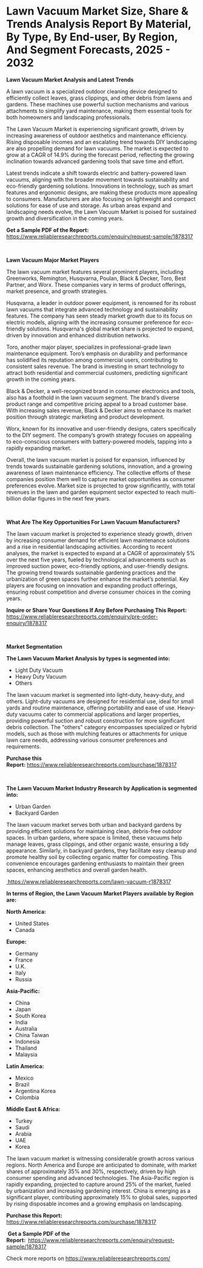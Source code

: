 <p><h1>Lawn Vacuum Market Size, Share & Trends Analysis Report By Material, By Type, By End-user, By Region, And Segment Forecasts, 2025 - 2032</h1></p><p><strong>Lawn Vacuum Market Analysis and Latest Trends</strong></p>
<p><p>A lawn vacuum is a specialized outdoor cleaning device designed to efficiently collect leaves, grass clippings, and other debris from lawns and gardens. These machines use powerful suction mechanisms and various attachments to simplify yard maintenance, making them essential tools for both homeowners and landscaping professionals.</p><p>The Lawn Vacuum Market is experiencing significant growth, driven by increasing awareness of outdoor aesthetics and maintenance efficiency. Rising disposable incomes and an escalating trend towards DIY landscaping are also propelling demand for lawn vacuums. The market is expected to grow at a CAGR of 14.9% during the forecast period, reflecting the growing inclination towards advanced gardening tools that save time and effort.</p><p>Latest trends indicate a shift towards electric and battery-powered lawn vacuums, aligning with the broader movement towards sustainability and eco-friendly gardening solutions. Innovations in technology, such as smart features and ergonomic designs, are making these products more appealing to consumers. Manufacturers are also focusing on lightweight and compact solutions for ease of use and storage. As urban areas expand and landscaping needs evolve, the Lawn Vacuum Market is poised for sustained growth and diversification in the coming years.</p></p>
<p><strong>Get a Sample PDF of the Report:&nbsp;</strong> <a href="https://www.reliableresearchreports.com/enquiry/request-sample/1878317?utm_campaign=3083&utm_medium=2&utm_source=Github&utm_content=ia&utm_term=10042025&utm_id=lawn-vacuum">https://www.reliableresearchreports.com/enquiry/request-sample/1878317</a></p>
<p>&nbsp;</p>
<p><strong>Lawn Vacuum Major Market Players</strong></p>
<p><p>The lawn vacuum market features several prominent players, including Greenworks, Remington, Husqvarna, Poulan, Black & Decker, Toro, Best Partner, and Worx. These companies vary in terms of product offerings, market presence, and growth strategies.</p><p>Husqvarna, a leader in outdoor power equipment, is renowned for its robust lawn vacuums that integrate advanced technology and sustainability features. The company has seen steady market growth due to its focus on electric models, aligning with the increasing consumer preference for eco-friendly solutions. Husqvarna's global market share is projected to expand, driven by innovation and enhanced distribution networks.</p><p>Toro, another major player, specializes in professional-grade lawn maintenance equipment. Toro’s emphasis on durability and performance has solidified its reputation among commercial users, contributing to consistent sales revenue. The brand is investing in smart technology to attract both residential and commercial customers, predicting significant growth in the coming years.</p><p>Black & Decker, a well-recognized brand in consumer electronics and tools, also has a foothold in the lawn vacuum segment. The brand’s diverse product range and competitive pricing appeal to a broad customer base. With increasing sales revenue, Black & Decker aims to enhance its market position through strategic marketing and product development.</p><p>Worx, known for its innovative and user-friendly designs, caters specifically to the DIY segment. The company’s growth strategy focuses on appealing to eco-conscious consumers with battery-powered models, tapping into a rapidly expanding market.</p><p>Overall, the lawn vacuum market is poised for expansion, influenced by trends towards sustainable gardening solutions, innovation, and a growing awareness of lawn maintenance efficiency. The collective efforts of these companies position them well to capture market opportunities as consumer preferences evolve. Market size is projected to grow significantly, with total revenues in the lawn and garden equipment sector expected to reach multi-billion dollar figures in the next few years.</p></p>
<p>&nbsp;</p>
<p><strong>What Are The Key Opportunities For Lawn Vacuum Manufacturers?</strong></p>
<p><p>The lawn vacuum market is projected to experience steady growth, driven by increasing consumer demand for efficient lawn maintenance solutions and a rise in residential landscaping activities. According to recent analyses, the market is expected to expand at a CAGR of approximately 5% over the next five years, fueled by technological advancements such as improved suction power, eco-friendly options, and user-friendly designs. The growing trend towards sustainable gardening practices and the urbanization of green spaces further enhance the market’s potential. Key players are focusing on innovation and expanding product offerings, ensuring robust competition and diverse consumer choices in the coming years.</p></p>
<p><strong>Inquire or Share Your Questions If Any Before Purchasing This Report:</strong> <a href="https://www.reliableresearchreports.com/enquiry/pre-order-enquiry/1878317?utm_campaign=3083&utm_medium=2&utm_source=Github&utm_content=ia&utm_term=10042025&utm_id=lawn-vacuum">https://www.reliableresearchreports.com/enquiry/pre-order-enquiry/1878317</a></p>
<p>&nbsp;</p>
<p><strong>Market Segmentation</strong></p>
<p><strong>The Lawn Vacuum Market Analysis by types is segmented into:</strong></p>
<p><ul><li>Light Duty Vacuum</li><li>Heavy Duty Vacuum</li><li>Others</li></ul></p>
<p><p>The lawn vacuum market is segmented into light-duty, heavy-duty, and others. Light-duty vacuums are designed for residential use, ideal for small yards and routine maintenance, offering portability and ease of use. Heavy-duty vacuums cater to commercial applications and larger properties, providing powerful suction and robust construction for more significant debris collection. The "others" category encompasses specialized or hybrid models, such as those with mulching features or attachments for unique lawn care needs, addressing various consumer preferences and requirements.</p></p>
<p><strong>Purchase this Report:&nbsp;</strong><a href="https://www.reliableresearchreports.com/purchase/1878317?utm_campaign=3083&utm_medium=2&utm_source=Github&utm_content=ia&utm_term=10042025&utm_id=lawn-vacuum">https://www.reliableresearchreports.com/purchase/1878317</a></p>
<p>&nbsp;</p>
<p><strong>The Lawn Vacuum Market Industry Research by Application is segmented into:</strong></p>
<p><ul><li>Urban Garden</li><li>Backyard Garden</li></ul></p>
<p><p>The lawn vacuum market serves both urban and backyard gardens by providing efficient solutions for maintaining clean, debris-free outdoor spaces. In urban gardens, where space is limited, these vacuums help manage leaves, grass clippings, and other organic waste, ensuring a tidy appearance. Similarly, in backyard gardens, they facilitate easy cleanup and promote healthy soil by collecting organic matter for composting. This convenience encourages gardening enthusiasts to maintain their green spaces, enhancing aesthetics and overall garden health.</p></p>
<p><a href="https://www.reliableresearchreports.com/lawn-vacuum-r1878317?utm_campaign=3083&utm_medium=2&utm_source=Github&utm_content=ia&utm_term=10042025&utm_id=lawn-vacuum">&nbsp;https://www.reliableresearchreports.com/lawn-vacuum-r1878317</a></p>
<p><strong>In terms of Region, the Lawn Vacuum Market Players available by Region are:</strong></p>
<p>
    <p> <strong> North America: </strong>
        <ul>
            <li>United States</li>
            <li>Canada</li>
        </ul>
        </p> 
    <p> <strong> Europe: </strong>
        <ul>
            <li>Germany</li>
            <li>France</li>
            <li>U.K.</li>
            <li>Italy</li>
            <li>Russia</li>
        </ul>
        </p> 
    <p> <strong> Asia-Pacific: </strong>
        <ul>
            <li>China</li>
            <li>Japan</li>
            <li>South Korea</li>
            <li>India</li>
            <li>Australia</li>
            <li>China Taiwan</li>
            <li>Indonesia</li>
            <li>Thailand</li>
            <li>Malaysia</li>
        </ul>
        </p> 
    <p> <strong> Latin America: </strong>
        <ul>
            <li>Mexico</li>
            <li>Brazil</li>
            <li>Argentina Korea</li>
            <li>Colombia</li>
        </ul>
        </p> 
    <p> <strong> Middle East & Africa: </strong>
        <ul>
            <li>Turkey</li>
            <li>Saudi</li>
            <li>Arabia</li>
            <li>UAE</li>
            <li>Korea</li>
        </ul>
    </p>
    </p>
<p><p>The lawn vacuum market is witnessing considerable growth across various regions. North America and Europe are anticipated to dominate, with market shares of approximately 35% and 30%, respectively, driven by high consumer spending and advanced technologies. The Asia-Pacific region is rapidly expanding, projected to capture around 25% of the market, fueled by urbanization and increasing gardening interest. China is emerging as a significant player, contributing approximately 15% to global sales, supported by rising disposable incomes and a growing emphasis on landscaping.</p></p>
<p><strong>Purchase this Report: </strong><a href="https://www.reliableresearchreports.com/purchase/1878317?utm_campaign=3083&utm_medium=2&utm_source=Github&utm_content=ia&utm_term=10042025&utm_id=lawn-vacuum">https://www.reliableresearchreports.com/purchase/1878317</a></p>
<p>&nbsp;<strong>Get a Sample PDF of the Report:&nbsp;&nbsp;</strong><a href="https://www.reliableresearchreports.com/enquiry/request-sample/1878317?utm_campaign=3083&utm_medium=2&utm_source=Github&utm_content=ia&utm_term=10042025&utm_id=lawn-vacuum">https://www.reliableresearchreports.com/enquiry/request-sample/1878317</a></p>
<p><strong></strong></p>
<p>Check more reports on <a href="https://www.reliableresearchreports.com/?utm_campaign=3083&utm_medium=2&utm_source=Github&utm_content=ia&utm_term=10042025&utm_id=lawn-vacuum">https://www.reliableresearchreports.com/</a></p>